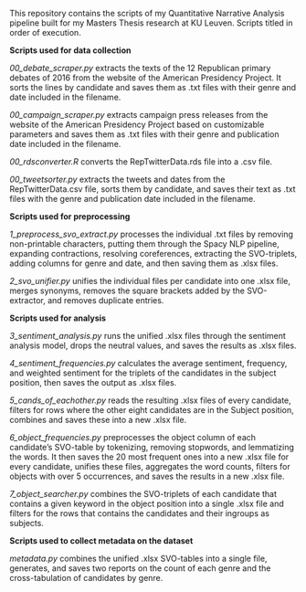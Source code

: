 This repository contains the scripts of my Quantitative Narrative Analysis pipeline built for my Masters Thesis research at KU Leuven. Scripts titled in order of execution.

**Scripts used for data collection**

*00_debate_scraper.py*  extracts the texts of the 12 Republican primary debates of 2016 from the website of the American Presidency Project. It sorts the lines by candidate and saves them as .txt files with their genre and date included in the filename.

*00_campaign_scraper.py* extracts campaign press releases from the website of the American Presidency Project based on customizable parameters and saves them as .txt files with their genre and publication date included in the filename.

*00_rdsconverter.R*  	converts the RepTwitterData.rds file into a .csv file.

*00_tweetsorter.py* 	extracts the tweets and dates from the RepTwitterData.csv file, sorts them by candidate, and saves their text as .txt files with the genre and publication date included in the filename.

**Scripts used for preprocessing**

*1_preprocess_svo_extract.py*   processes the individual .txt files by removing non-printable characters, putting them through the Spacy NLP pipeline, expanding contractions, resolving coreferences, extracting the SVO-triplets, adding columns for genre and date, and then saving them as .xlsx files.

*2_svo_unifier.py*  	unifies the individual files per candidate into one .xlsx file, merges synonyms, removes the square brackets added by the SVO-extractor, and removes duplicate entries.
	
**Scripts used for analysis**

*3_sentiment_analysis.py*  	runs the unified .xlsx files through the sentiment analysis model, drops the neutral values, and saves the results as .xlsx files.

*4_sentiment_frequencies.py*  	calculates the average sentiment, frequency, and weighted sentiment for the triplets of the candidates in the subject position, then saves the output as .xlsx files.

*5_cands_of_eachother.py*  reads the resulting .xlsx files of every candidate, filters for rows where the other eight candidates are in the Subject position, combines and saves these into a new .xlsx file.

*6_object_frequencies.py*  	preprocesses the object column of each candidate’s SVO-table by tokenizing, removing stopwords, and lemmatizing the words. It then saves the 20 most frequent ones into a new .xlsx file for every candidate, unifies these files, aggregates the word counts, filters for objects with over 5 occurrences, and saves the results in a new .xlsx file.

*7_object_searcher.py*  	combines the SVO-triplets of each candidate that contains a given keyword in the object position into a single .xlsx file and filters for the rows that contains the candidates and their ingroups as subjects.
	
**Scripts used to collect metadata on the dataset**

*metadata.py*  	combines the unified .xlsx SVO-tables into a single file, generates, and saves two reports on the count of each genre and the cross-tabulation of candidates by genre.

